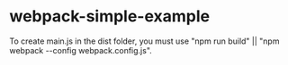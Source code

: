 # webpack-simple-example

To create main.js in the dist folder, you must use "npm run build" || "npm webpack --config webpack.config.js".